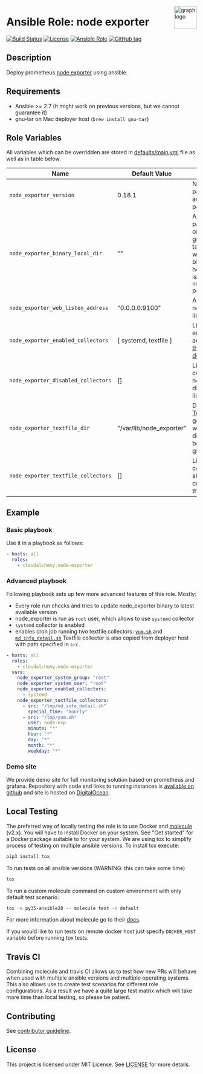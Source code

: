 <p><img src="https://www.circonus.com/wp-content/uploads/2015/03/sol-icon-itOps.png" alt="graph logo" title="graph" align="right" height="60" /></p>

# Ansible Role: node exporter

[![Build Status](https://travis-ci.org/cloudalchemy/ansible-node-exporter.svg?branch=master)](https://travis-ci.org/cloudalchemy/ansible-node-exporter)
[![License](https://img.shields.io/badge/license-MIT%20License-brightgreen.svg)](https://opensource.org/licenses/MIT)
[![Ansible Role](https://img.shields.io/badge/ansible%20role-cloudalchemy.node_exporter-blue.svg)](https://galaxy.ansible.com/cloudalchemy/node-exporter/)
[![GitHub tag](https://img.shields.io/github/tag/cloudalchemy/ansible-node-exporter.svg)](https://github.com/cloudalchemy/ansible-node-exporter/tags)

## Description

Deploy prometheus [node exporter](https://github.com/prometheus/node_exporter) using ansible.

## Requirements

- Ansible >= 2.7 (It might work on previous versions, but we cannot guarantee it)
- gnu-tar on Mac deployer host (`brew install gnu-tar`)

## Role Variables

All variables which can be overridden are stored in [defaults/main.yml](defaults/main.yml) file as well as in table below.

| Name           | Default Value | Description                        |
| -------------- | ------------- | -----------------------------------|
| `node_exporter_version` | 0.18.1 | Node exporter package version. Also accepts latest as parameter. |
| `node_exporter_binary_local_dir` | "" | Allows to use local packages instead of ones distributed on github. As parameter it takes a directory where `node_exporter` binary is stored on host on which ansible is ran. This overrides `node_exporter_version` parameter |
| `node_exporter_web_listen_address` | "0.0.0.0:9100" | Address on which node exporter will listen |
| `node_exporter_enabled_collectors` | [ systemd, textfile ] | List of additionally enabled collectors. It adds collectors to [those enabled by default](https://github.com/prometheus/node_exporter#enabled-by-default) |
| `node_exporter_disabled_collectors` | [] | List of disabled collectors. By default node_exporter disables collectors listed [here](https://github.com/prometheus/node_exporter#disabled-by-default). |
| `node_exporter_textfile_dir` | "/var/lib/node_exporter" | Directory used by the [Textfile Collector](https://github.com/prometheus/node_exporter#textfile-collector). To get permissions to write metrics in this directory, users must be in `node-exp` system group. |
| `node_exporter_textfile_collectors` | [] | List of textfile collectors which should be copied and crontab setup for them. |

## Example

### Basic playbook

Use it in a playbook as follows:
```yaml
- hosts: all
  roles:
    - cloudalchemy.node-exporter
```

### Advanced playbook
Following playbook sets up few more advanced features of this role. Mostly:
- Every role run checks and tries to update node_exporter binary to latest available version
- node_exporter is run as `root` user, which allows to use `systemd` collector
- `systemd` collector is enabled
- enables cron job running two textfile collectors: [`yum.sh`](https://github.com/prometheus-community/node-exporter-textfile-collector-scripts/blob/master/yum.sh) and [`md_info_detail.sh`](https://github.com/prometheus-community/node-exporter-textfile-collector-scripts/blob/master/md_info_detail.sh) Textfile collector is also copied from deployer host with path specified in `src`.

```yaml
- hosts: all
  roles:
    - cloudalchemy.node-exporter
  vars:
    node_exporter_system_group: "root"
    node_exporter_system_user: "root"
    node_exporter_enabled_collectors:
      - systemd
    node_exporter_textfile_collectors:
      - src: "/tmp/md_info_detail.sh"
        special_time: "hourly"
      - src: "/tmp/yum.sh"
        user: node-exp
        minute: "*"
        hour: "*"
        day: "*"
        month: "*"
        weekday: "*"
```

### Demo site

We provide demo site for full monitoring solution based on prometheus and grafana. Repository with code and links to running instances is [available on github](https://github.com/cloudalchemy/demo-site) and site is hosted on [DigitalOcean](https://digitalocean.com).

## Local Testing

The preferred way of locally testing the role is to use Docker and [molecule](https://github.com/metacloud/molecule) (v2.x). You will have to install Docker on your system. See "Get started" for a Docker package suitable to for your system.
We are using tox to simplify process of testing on multiple ansible versions. To install tox execute:
```sh
pip3 install tox
```
To run tests on all ansible versions (WARNING: this can take some time)
```sh
tox
```
To run a custom molecule command on custom environment with only default test scenario:
```sh
tox -e py35-ansible28 -- molecule test -s default
```
For more information about molecule go to their [docs](http://molecule.readthedocs.io/en/latest/).

If you would like to run tests on remote docker host just specify `DOCKER_HOST` variable before running tox tests.

## Travis CI

Combining molecule and travis CI allows us to test how new PRs will behave when used with multiple ansible versions and multiple operating systems. This also allows use to create test scenarios for different role configurations. As a result we have a quite large test matrix which will take more time than local testing, so please be patient.

## Contributing

See [contributor guideline](CONTRIBUTING.md).

## License

This project is licensed under MIT License. See [LICENSE](/LICENSE) for more details.

